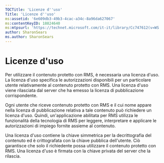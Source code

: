 ```yaml
---
TOCTitle: 'Licenze d''uso'
Title: 'Licenze d''uso'
ms:assetid: '6e609db3-49b3-4cac-a34c-8a96da627067'
ms:contentKeyID: 18824640
ms:mtpsurl: 'https://technet.microsoft.com/it-it/library/Cc747612(v=WS.10)'
author: SharonSears
ms.author: SharonSears
---
```


Licenze d'uso
=============

Per utilizzare il contenuto protetto con RMS, è necessaria una licenza d'uso. La licenza d'uso specifica le autorizzazioni disponibili per un particolare utente relativamente al contenuto protetto con RMS. Una licenza d'uso viene rilasciata dal server che ha emesso la licenza di pubblicazione corrispondente.

Ogni utente che riceve contenuto protetto con RMS e il cui nome appare nella licenza di pubblicazione relativa a tale contenuto può richiedere un licenza d'uso. Quindi, un'applicazione abilitata per RMS utilizza le funzionalità della tecnologia di RMS per leggere, interpretare e applicare le autorizzazioni di impiego fornite assieme al contenuto.

Una licenza d'uso contiene la chiave simmetrica per la decrittografia del contenuto ed è crittografata con la chiave pubblica dell'utente. Ciò garantisce che solo il richiedente possa utilizzare il contenuto protetto con RMS. Una licenza d'uso è firmata con la chiave privata del server che la rilascia.
